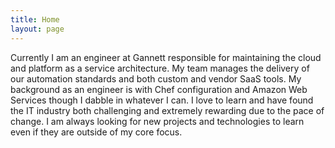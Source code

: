 ```yaml
---
title: Home
layout: page
---
```


<div class='content' clear='right' position='relative' margin-top='30px' width='600px' padding-left='100px'>
  <p>
  Currently I am an engineer at Gannett responsible for maintaining the cloud and platform as a service architecture. My team manages the delivery of our automation standards and both custom and vendor SaaS tools. My background as an engineer is with Chef configuration and Amazon Web Services though I dabble in whatever I can. I love to learn and have found the IT industry both challenging and extremely rewarding due to the pace of change. I am always looking for new projects and technologies to learn even if they are outside of my core focus.
  </p>
</div>
